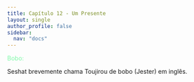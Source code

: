 ```yaml
---
title: Capítulo 12 - Um Presente
layout: single
author_profile: false
sidebar:
  nav: "docs"
---
```


<p style="color:#82faaa">Bobo:</p> Seshat brevemente chama Toujirou de bobo (Jester) em inglês.
